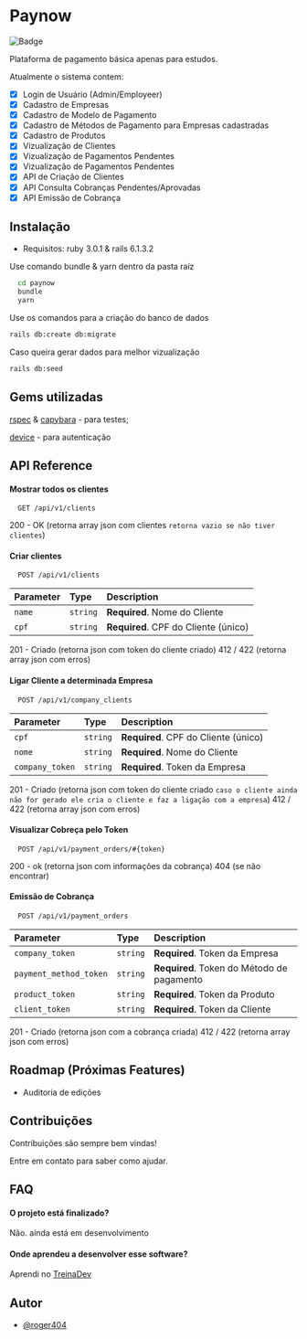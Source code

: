 
# Paynow 
![Badge](https://img.shields.io/github/languages/top/rog404/paynow)


Plataforma de pagamento básica apenas para estudos.

Atualmente o sistema contem:

* [x] Login de Usuário (Admin/Employeer)
* [x] Cadastro de Empresas
* [x] Cadastro de Modelo de Pagamento
* [x] Cadastro de Métodos de Pagamento para Empresas cadastradas
* [x] Cadastro de Produtos
* [x] Vizualização de Clientes
* [x] Vizualização de Pagamentos Pendentes
* [x] Vizualização de Pagamentos Pendentes
* [x] API de Criação de Clientes
* [x] API Consulta Cobranças Pendentes/Aprovadas
* [x] API Emissão de Cobrança  
## Instalação 

- Requisitos: ruby 3.0.1 & rails 6.1.3.2

Use comando bundle & yarn dentro da pasta raíz

```bash 
  cd paynow
  bundle
  yarn
```
Use os comandos para a criação do banco de dados

```bash
rails db:create db:migrate
```

Caso queira gerar dados para melhor vizualização

```bash
rails db:seed
```


  
## Gems utilizadas

 [rspec](https://github.com/rspec/rspec-rails) & [capybara](https://github.com/teamcapybara/capybara) - para testes;
 
 [device](https://github.com/heartcombo/devise) - para autenticação
 

  
## API Reference

#### Mostrar todos os clientes

```http
  GET /api/v1/clients
```
200 - OK (retorna array json com clientes `retorna vazio se não tiver clientes`)
 
#### Criar clientes

```http
  POST /api/v1/clients
```

| Parameter | Type     | Description                       |
| :-------- | :------- | :-------------------------------- |
| `name`      | `string` | **Required**. Nome do Cliente |
| `cpf`      | `string` | **Required**. CPF do Cliente (único) |
  
  201 - Criado (retorna json com token do cliente criado)
  412 / 422 (retorna array json com erros)
  
 #### Ligar Cliente a determinada Empresa

```http
  POST /api/v1/company_clients
```

| Parameter | Type     | Description                       |
| :-------- | :------- | :-------------------------------- |
| `cpf`  | `string` | **Required**. CPF do Cliente (único) |
| `nome`  | `string` | **Required**. Nome do Cliente |
| `company_token` | `string` | **Required**. Token da Empresa |
  
  201 - Criado (retorna json com token do cliente criado `caso o cliente ainda não for gerado ele cria o cliente e faz a ligação com a empresa`)
  412 / 422 (retorna array json com erros)
  
  #### Visualizar Cobreça pelo Token

```http
  POST /api/v1/payment_orders/#{token}
```
  
  200 - ok (retorna json com informações da cobrança)
  404 (se não encontrar)
  
   #### Emissão de Cobrança

```http
  POST /api/v1/payment_orders
```

| Parameter | Type     | Description                       |
| :-------- | :------- | :-------------------------------- |
| `company_token`  | `string` | **Required**. Token da Empresa |
| `payment_method_token`  | `string` | **Required**. Token do Método de pagamento |
| `product_token` | `string` | **Required**. Token da Produto |
| `client_token` | `string` | **Required**. Token da Cliente |
  
  201 - Criado (retorna json com a cobrança criada)
  412 / 422 (retorna array json com erros)
  
## Roadmap (Próximas Features)

- Auditoria de edições



## Contribuições

Contribuições são sempre bem vindas!

Entre em contato para saber como ajudar.

  
  
## FAQ

#### O projeto está finalizado?

Não. ainda está em desenvolvimento

#### Onde aprendeu a desenvolver esse software?

Aprendi no [TreinaDev](https://treinadev.com.br)

  
## Autor

- [@roger404](https://github.com/rog404)

  
